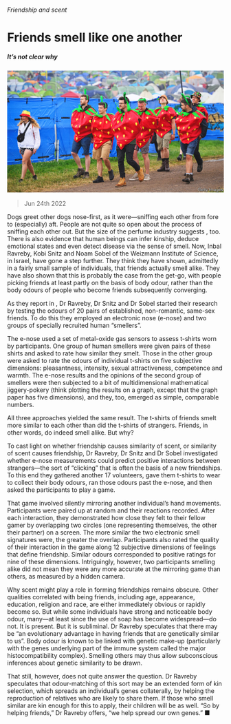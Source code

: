 ###### Friendship and scent

# Friends smell like one another 

##### It’s not clear why 

![image](images/20220702_STP001.jpg) 

> Jun 24th 2022 

Dogs greet other dogs nose-first, as it were—sniffing each other from fore to (especially) aft. People are not quite so open about the process of sniffing each other out. But the size of the perfume industry suggests , too. There is also evidence that human beings can infer kinship, deduce emotional states and even detect disease via the sense of smell. Now, Inbal Ravreby, Kobi Snitz and Noam Sobel of the Weizmann Institute of Science, in Israel, have gone a step further. They think they have shown, admittedly in a fairly small sample of individuals, that friends actually smell alike. They have also shown that this is probably the case from the get-go, with people picking friends at least partly on the basis of body odour, rather than the body odours of people who become friends subsequently converging.

As they report in , Dr Ravreby, Dr Snitz and Dr Sobel started their research by testing the odours of 20 pairs of established, non-romantic, same-sex friends. To do this they employed an electronic nose (e-nose) and two groups of specially recruited human “smellers”. 

The e-nose used a set of metal-oxide gas sensors to assess t-shirts worn by participants. One group of human smellers were given pairs of these shirts and asked to rate how similar they smelt. Those in the other group were asked to rate the odours of individual t-shirts on five subjective dimensions: pleasantness, intensity, sexual attractiveness, competence and warmth. The e-nose results and the opinions of the second group of smellers were then subjected to a bit of multidimensional mathematical jiggery-pokery (think plotting the results on a graph, except that the graph paper has five dimensions), and they, too, emerged as simple, comparable numbers.

All three approaches yielded the same result. The t-shirts of friends smelt more similar to each other than did the t-shirts of strangers. Friends, in other words, do indeed smell alike. But why?

To cast light on whether friendship causes similarity of scent, or similarity of scent causes friendship, Dr Ravreby, Dr Snitz and Dr Sobel investigated whether e-nose measurements could predict positive interactions between strangers—the sort of “clicking” that is often the basis of a new friendships. To this end they gathered another 17 volunteers, gave them t-shirts to wear to collect their body odours, ran those odours past the e-nose, and then asked the participants to play a game.

That game involved silently mirroring another individual’s hand movements. Participants were paired up at random and their reactions recorded. After each interaction, they demonstrated how close they felt to their fellow gamer by overlapping two circles (one representing themselves, the other their partner) on a screen. The more similar the two electronic smell signatures were, the greater the overlap. Participants also rated the quality of their interaction in the game along 12 subjective dimensions of feelings that define friendship. Similar odours corresponded to positive ratings for nine of these dimensions. Intriguingly, however, two participants smelling alike did not mean they were any more accurate at the mirroring game than others, as measured by a hidden camera. 

Why scent might play a role in forming friendships remains obscure. Other qualities correlated with being friends, including age, appearance, education, religion and race, are either immediately obvious or rapidly become so. But while some individuals have strong and noticeable body odour, many—at least since the use of soap has become widespread—do not. It is present. But it is subliminal. Dr Ravreby speculates that there may be “an evolutionary advantage in having friends that are genetically similar to us”. Body odour is known to be linked with genetic make-up (particularly with the genes underlying part of the immune system called the major histocompatibility complex). Smelling others may thus allow subconscious inferences about genetic similarity to be drawn. 

That still, however, does not quite answer the question. Dr Ravreby speculates that odour-matching of this sort may be an extended form of kin selection, which spreads an individual’s genes collaterally, by helping the reproduction of relatives who are likely to share them. If those who smell similar are kin enough for this to apply, their children will be as well. “So by helping friends,” Dr Ravreby offers, “we help spread our own genes.” ■


